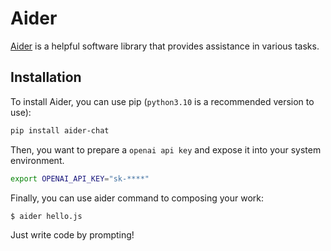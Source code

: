 # Aider

[Aider](https://github.com/paul-gauthier/aider) is a helpful software library that provides assistance in various tasks.

## Installation

To install Aider, you can use pip (`python3.10` is a recommended version to use):

```sh
pip install aider-chat
```

Then, you want to prepare a `openai api key` and expose it into your system environment.

```sh
export OPENAI_API_KEY="sk-****"
```

Finally, you can use aider command to composing your work:

```sh
$ aider hello.js
```

Just write code by prompting!
